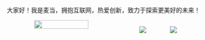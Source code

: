 <div style="text-align:center">
  <p>大家好！我是麦当，拥抱互联网，热爱创新，致力于探索更美好的未来！</p>
  <div style="display:flex; justify-content:space-around;">
    <img src="https://github-readme-stats.vercel.app/api?username=hjg66-5&theme=solarized-dark&show_icons=true" width="50%" height="auto"/>
<!--     <img src="https://github-readme-stats.vercel.app/api/top-langs/?username=hjg66-5&layout=compact" width="50%" height="auto"/> -->
    <p>
  <a href="https://blog.csdn.net/weixin_46344594"><img src="https://img.shields.io/static/v1?label=Blog&message=CSDN&color=red"/></a>
  
  <a href="https://space.bilibili.com/392833366"><img src="https://img.shields.io/static/v1?label=Video&message=Bilibili&color=cyan"/></a>
  </p>
  </div>
</div>

